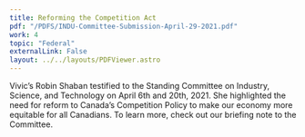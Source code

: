 ```yaml
---
title: Reforming the Competition Act
pdf: "/PDFS/INDU-Committee-Submission-April-29-2021.pdf"
work: 4
topic: "Federal"
externalLink: False
layout: ../../layouts/PDFViewer.astro
---
```


Vivic’s Robin Shaban testified to the Standing Committee on Industry, Science, and
Technology on April 6th and 20th, 2021. She highlighted the need for reform to Canada’s
Competition Policy to make our economy more equitable for all Canadians. To learn
more, check out our briefing note to the Committee.
